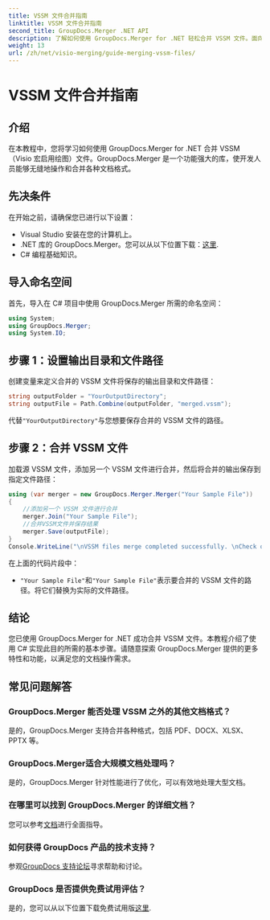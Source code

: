 ```yaml
---
title: VSSM 文件合并指南
linktitle: VSSM 文件合并指南
second_title: GroupDocs.Merger .NET API
description: 了解如何使用 GroupDocs.Merger for .NET 轻松合并 VSSM 文件。面向 C# 开发人员的分步指南。
weight: 13
url: /zh/net/visio-merging/guide-merging-vssm-files/
---
```


# VSSM 文件合并指南

## 介绍
在本教程中，您将学习如何使用 GroupDocs.Merger for .NET 合并 VSSM（Visio 宏启用绘图）文件。GroupDocs.Merger 是一个功能强大的库，使开发人员能够无缝地操作和合并各种文档格式。
## 先决条件
在开始之前，请确保您已进行以下设置：
- Visual Studio 安装在您的计算机上。
-  .NET 库的 GroupDocs.Merger。您可以从以下位置下载：[这里](https://releases.groupdocs.com/merger/net/).
- C# 编程基础知识。

## 导入命名空间
首先，导入在 C# 项目中使用 GroupDocs.Merger 所需的命名空间：
```csharp
using System; 
using GroupDocs.Merger;
using System.IO;
```
## 步骤 1：设置输出目录和文件路径
创建变量来定义合并的 VSSM 文件将保存的输出目录和文件路径：
```csharp
string outputFolder = "YourOutputDirectory";
string outputFile = Path.Combine(outputFolder, "merged.vssm");
```
代替`"YourOutputDirectory"`与您想要保存合并的 VSSM 文件的路径。
## 步骤 2：合并 VSSM 文件
加载源 VSSM 文件，添加另一个 VSSM 文件进行合并，然后将合并的输出保存到指定文件路径：
```csharp
using (var merger = new GroupDocs.Merger.Merger("Your Sample File"))
{
    //添加另一个 VSSM 文件进行合并
    merger.Join("Your Sample File");
    //合并VSSM文件并保存结果
    merger.Save(outputFile);
}
Console.WriteLine("\nVSSM files merge completed successfully. \nCheck output in {0}", outputFolder);
```
在上面的代码片段中：
- `"Your Sample File"`和`"Your Sample File"`表示要合并的 VSSM 文件的路径。将它们替换为实际的文件路径。

## 结论
您已使用 GroupDocs.Merger for .NET 成功合并 VSSM 文件。本教程介绍了使用 C# 实现此目的所需的基本步骤。请随意探索 GroupDocs.Merger 提供的更多特性和功能，以满足您的文档操作需求。

## 常见问题解答
### GroupDocs.Merger 能否处理 VSSM 之外的其他文档格式？
是的，GroupDocs.Merger 支持合并各种格式，包括 PDF、DOCX、XLSX、PPTX 等。
### GroupDocs.Merger适合大规模文档处理吗？
是的，GroupDocs.Merger 针对性能进行了优化，可以有效地处理大型文档。
### 在哪里可以找到 GroupDocs.Merger 的详细文档？
您可以参考[文档](https://tutorials.groupdocs.com/merger/net/)进行全面指导。
### 如何获得 GroupDocs 产品的技术支持？
参观[GroupDocs 支持论坛](https://forum.groupdocs.com/c/merger/32)寻求帮助和讨论。
### GroupDocs 是否提供免费试用评估？
是的，您可以从以下位置下载免费试用版[这里](https://releases.groupdocs.com/).